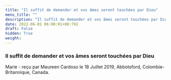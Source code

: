 ```yaml
---
title: "Il suffit de demander et vos âmes seront touchées par Dieu"
menu_title: ""
description: "Il suffit de demander et vos âmes seront touchées par Dieu"
date: 2022-06-01 06:00:01+00:792
draft: False
hidden: True
weight:
---
```

### Il suffit de demander et vos âmes seront touchées par Dieu

Marie - reçu par Maureen Cardoso le 18 Juillet 2019, Abbotsford, Colombie-Britannique, Canada.



